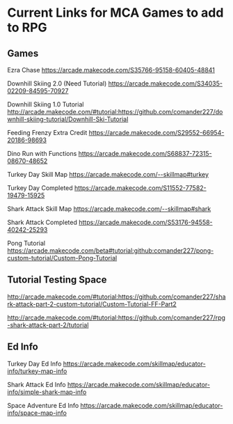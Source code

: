 # Current Links for MCA Games to add to RPG

## Games
Ezra Chase
https://arcade.makecode.com/S35766-95158-60405-48841

Downhill Skiing 2.0 (Need Tutorial)
https://arcade.makecode.com/S34035-02209-84595-70927

Downhill Skiing 1.0 Tutorial
http://arcade.makecode.com/#tutorial:https://github.com/comander227/downhill-skiing-tutorial/Downhill-Ski-Tutorial

Feeding Frenzy Extra Credit
https://arcade.makecode.com/S29552-66954-20186-98693

Dino Run with Functions
https://arcade.makecode.com/S68837-72315-08670-48652

Turkey Day Skill Map
https://arcade.makecode.com/--skillmap#turkey

Turkey Day Completed
https://arcade.makecode.com/S11552-77582-19479-15925

Shark Attack Skill Map
https://arcade.makecode.com/--skillmap#shark

Shark Attack Completed
https://arcade.makecode.com/S53176-94558-40242-25293

Pong Tutorial
https://arcade.makecode.com/beta#tutorial:github:comander227/pong-custom-tutorial/Custom-Pong-Tutorial


## Tutorial Testing Space

http://arcade.makecode.com/#tutorial:https://github.com/comander227/shark-attack-part-2-custom-tutorial/Custom-Tutorial-FF-Part2

http://arcade.makecode.com/#tutorial:https://github.com/comander227/rpg-shark-attack-part-2/tutorial



## Ed Info

Turkey Day Ed Info
https://arcade.makecode.com/skillmap/educator-info/turkey-map-info


Shark Attack Ed Info
https://arcade.makecode.com/skillmap/educator-info/simple-shark-map-info


Space Adventure Ed Info
https://arcade.makecode.com/skillmap/educator-info/space-map-info


